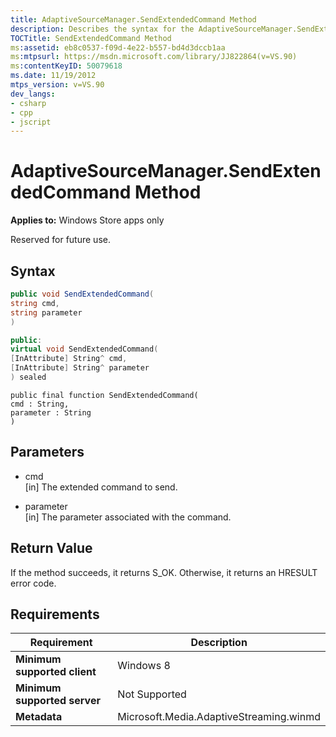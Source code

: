 ```yaml
---
title: AdaptiveSourceManager.SendExtendedCommand Method
description: Describes the syntax for the AdaptiveSourceManager.SendExtendedCommand method. It applies to Windows Store apps only. 
TOCTitle: SendExtendedCommand Method
ms:assetid: eb8c0537-f09d-4e22-b557-bd4d3dccb1aa
ms:mtpsurl: https://msdn.microsoft.com/library/JJ822864(v=VS.90)
ms:contentKeyID: 50079618
ms.date: 11/19/2012
mtps_version: v=VS.90
dev_langs:
- csharp
- cpp
- jscript
---
```


# AdaptiveSourceManager.SendExtendedCommand Method

**Applies to:** Windows Store apps only

Reserved for future use.

## Syntax

```csharp
public void SendExtendedCommand(
string cmd,
string parameter
)
```

```cpp
public:
virtual void SendExtendedCommand(
[InAttribute] String^ cmd, 
[InAttribute] String^ parameter
) sealed
```

```jscript
public final function SendExtendedCommand(
cmd : String, 
parameter : String
)
```

## Parameters

  - cmd  
    \[in\] The extended command to send.

  - parameter  
    \[in\] The parameter associated with the command.

## Return Value

If the method succeeds, it returns S\_OK. Otherwise, it returns an HRESULT error code.

## Requirements

|Requirement|Description|
|--- |--- |
|**Minimum supported client**|Windows 8|
|**Minimum supported server**|Not Supported|
|**Metadata**|Microsoft.Media.AdaptiveStreaming.winmd|
